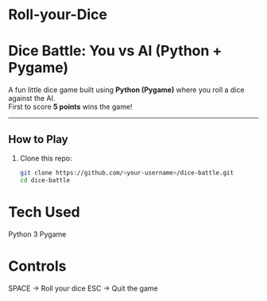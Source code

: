 # Roll-your-Dice
#  Dice Battle: You vs AI (Python + Pygame)

A fun little dice game built using **Python (Pygame)** where you roll a dice against the AI.  
First to score **5 points** wins the game!

---

##  How to Play
1. Clone this repo:
   ```bash
   git clone https://github.com/<your-username>/dice-battle.git
   cd dice-battle
   
# Tech Used
Python 3
Pygame

# Controls
SPACE → Roll your dice
ESC → Quit the game
